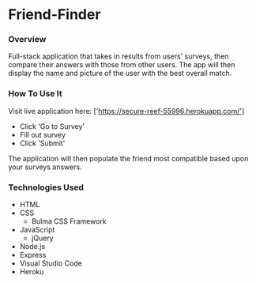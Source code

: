 # Friend-Finder

### Overview

Full-stack application that takes in results from users' surveys, then compare their answers with those from other users. The app will then display the name and picture of the user with the best overall match.

### How To Use It

Visit live application here: ['https://secure-reef-55996.herokuapp.com/']

* Click 'Go to Survey'
* Fill out survey
* Click 'Submit'

The application will then populate the friend most compatible based upon your surveys answers.

### Technologies Used

* HTML
* CSS
    * Bulma CSS Framework
* JavaScript
    * jQuery
* Node.js 
* Express
* Visual Studio Code
* Heroku